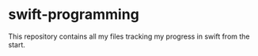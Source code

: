 # swift-programming
This repository contains all my files tracking my progress in swift from the start.

